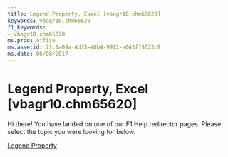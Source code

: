 ```yaml
---
title: Legend Property, Excel [vbagr10.chm65620]
keywords: vbagr10.chm65620
f1_keywords:
- vbagr10.chm65620
ms.prod: office
ms.assetid: 71c1a09a-4df5-40b4-9912-a043ff5023c9
ms.date: 06/08/2017
---
```



# Legend Property, Excel [vbagr10.chm65620]

Hi there! You have landed on one of our F1 Help redirector pages. Please select the topic you were looking for below.

[Legend Property](http://msdn.microsoft.com/library/03d13546-c567-04b3-8ed5-cb99dc97c8e4%28Office.15%29.aspx)

